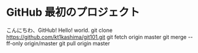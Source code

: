 # GitHub 最初のプロジェクト

こんにちわ、GitHub!
Hello!
world.
git clone https://github.com/kt1kashima/git101.git
git fetch origin master
git merge --ff-only origin/master
git pull origin master
